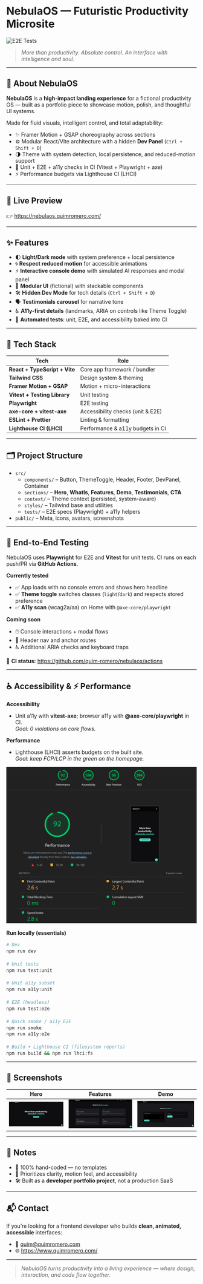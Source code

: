 # NebulaOS — Futuristic Productivity Microsite

![E2E Tests](https://github.com/quim-romero/nebulaos/actions/workflows/ci.yml/badge.svg)

> _More than productivity. Absolute control. An interface with intelligence and soul._

---

## 🧭 About NebulaOS

**NebulaOS** is a **high-impact landing experience** for a fictional productivity OS — built as a portfolio piece to showcase motion, polish, and thoughtful UI systems.

Made for fluid visuals, intelligent control, and total adaptability:

- ✨ Framer Motion + GSAP choreography across sections
- ⚙️ Modular React/Vite architecture with a hidden **Dev Panel** (`Ctrl + Shift + D`)
- 🌗 Theme with system detection, local persistence, and reduced-motion support
- 🧪 Unit + E2E + a11y checks in CI (Vitest + Playwright + axe)
- ⚡ Performance budgets via Lighthouse CI (LHCI)

---

## 🚀 Live Preview

👉 https://nebulaos.quimromero.com/

---

## ✨ Features

- 🌓 **Light/Dark mode** with system preference + local persistence
- 🌀 **Respect reduced motion** for accessible animations
- ⚡ **Interactive console demo** with simulated AI responses and modal panel
- 🧩 **Modular UI** (fictional) with stackable components
- 🛠️ **Hidden Dev Mode** for tech details (`Ctrl + Shift + D`)
- 🗣️ **Testimonials carousel** for narrative tone
- ♿ **A11y-first details** (landmarks, ARIA on controls like Theme Toggle)
- 🧪 **Automated tests**: unit, E2E, and accessibility baked into CI

---

## 🧠 Tech Stack

| Tech                          | Role                              |
| ----------------------------- | --------------------------------- |
| **React + TypeScript + Vite** | Core app framework / bundler      |
| **Tailwind CSS**              | Design system & theming           |
| **Framer Motion + GSAP**      | Motion + micro-interactions       |
| **Vitest + Testing Library**  | Unit testing                      |
| **Playwright**                | E2E testing                       |
| **axe-core + vitest-axe**     | Accessibility checks (unit & E2E) |
| **ESLint + Prettier**         | Linting & formatting              |
| **Lighthouse CI (LHCI)**      | Performance & a11y budgets in CI  |

---

## 🗂 Project Structure

- `src/`
  - `components/` – Button, ThemeToggle, Header, Footer, DevPanel, Container
  - `sections/` – **Hero**, **WhatIs**, **Features**, **Demo**, **Testimonials**, **CTA**
  - `context/` – Theme context (persisted, system-aware)
  - `styles/` – Tailwind base and utilities
  - `tests/` – E2E specs (Playwright) + a11y helpers
- `public/` – Meta, icons, avatars, screenshots

---

## 🧪 End-to-End Testing

NebulaOS uses **Playwright** for E2E and **Vitest** for unit tests. CI runs on each push/PR via **GitHub Actions**.

**Currently tested**

- ✅ App loads with no console errors and shows hero headline
- ✅ **Theme toggle** switches classes (`light`/`dark`) and respects stored preference
- ✅ **A11y scan** (wcag2a/aa) on Home with `@axe-core/playwright`

**Coming soon**

- 🖱️ Console interactions + modal flows
- 🧭 Header nav and anchor routes
- ♿ Additional ARIA checks and keyboard traps

🧪 **CI status:** https://github.com/quim-romero/nebulaos/actions

---

## ♿ Accessibility & ⚡ Performance

**Accessibility**

- Unit a11y with **vitest-axe**; browser a11y with **@axe-core/playwright** in CI.  
  _Goal: 0 violations on core flows._

**Performance**

- Lighthouse (LHCI) asserts budgets on the built site.  
  _Goal: keep FCP/LCP in the green on the homepage._

![Lighthouse](./public/lighthouse.png)

**Run locally (essentials)**

```bash
# Dev
npm run dev

# Unit tests
npm run test:unit

# Unit a11y subset
npm run a11y:unit

# E2E (headless)
npm run test:e2e

# Quick smoke / a11y E2E
npm run smoke
npm run a11y:e2e

# Build + Lighthouse CI (filesystem reports)
npm run build && npm run lhci:fs
```

---

## 📸 Screenshots

| Hero                            | Features                                | Demo                            |
| ------------------------------- | --------------------------------------- | ------------------------------- |
| ![Hero](./screenshots/hero.png) | ![Features](./screenshots/features.png) | ![Demo](./screenshots/demo.png) |

---

## 🧩 Notes

- 🧠 100% hand-coded — no templates
- 🧼 Prioritizes clarity, motion feel, and accessibility
- 🛠 Built as a **developer portfolio project**, not a production SaaS

---

## 📬 Contact

If you’re looking for a frontend developer who builds **clean, animated, accessible** interfaces:

- 📧 quim@quimromero.com
- 🌐 https://www.quimromero.com/

---

> _NebulaOS turns productivity into a living experience — where design, interaction, and code flow together._
